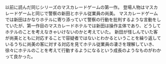 以前に読んだ同じシリーズのマスカレードゲームの第一作。
登場人物はマスカレードゲームと同じで警察の新田とホテル従業員の尚美。
マスカレードゲームでは新田はかなりホテルに寄り添っていて警察の行動を批判するような言動をしていたが、第一作目のマスカレードホテルでは新田は操作主体であり、どうしてホテルのことを考えなきゃいけないのかと考えていた。
新田が怪しんでいた客が尚美とともに対応することで容疑者ではないとわかるということを繰り返しているうちに尚美の客に対する対応を見てホテル従業員の凄さを理解していき、徐々にホテルのことを考えて行動するようになるという成長のようなものがわかって良かった。
